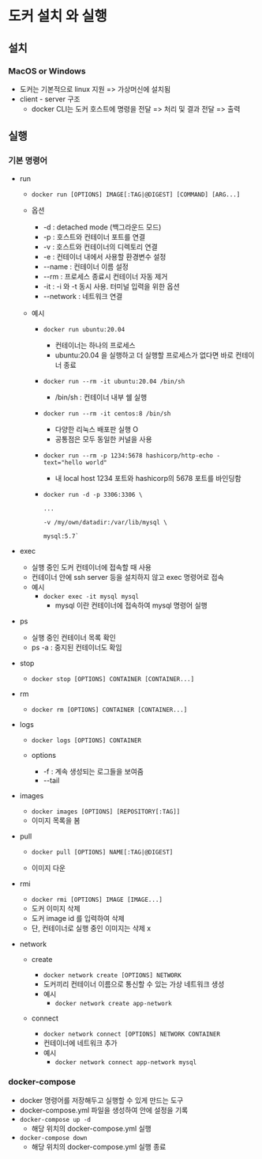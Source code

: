 # 도커 설치 와 실행



## 설치



### MacOS or Windows

- 도커는 기본적으로 linux 지원 => 가상머신에 설치됨
- client - server 구조
  - docker CLI는 도커 호스트에 명령을 전달 => 처리 및 결과 전달 => 출력



## 실행



### 기본 명령어

- run
  - `docker run [OPTIONS] IMAGE[:TAG|@DIGEST] [COMMAND] [ARG...]`
  
  - 옵션
    - -d : detached mode (백그라운드 모드)
    - -p : 호스트와 컨테이너 포트를 연결
    - -v : 호스트와 컨테이너의 디렉토리 연결
    - -e : 컨테이너 내에서 사용할 환경변수 설정
    - --name : 컨테이너 이름 설정
    - --rm : 프로세스 종료시 컨테이너 자동 제거
    - -it : -i 와 -t 동시 사용. 터미널 입력을 위한 옵션
    - --network : 네트워크 연결
    
  - 예시
    - `docker run ubuntu:20.04 `
      - 컨테이너는 하나의 프로세스
      - ubuntu:20.04 을 실행하고 더 실행할 프로세스가 없다면 바로 컨테이너 종료
      
    - `docker run --rm -it ubuntu:20.04 /bin/sh`
      - /bin/sh : 컨테이너 내부 쉘 실행
      
    - `docker run --rm -it centos:8 /bin/sh`
      - 다양한 리눅스 배포판 실행 O
      - 공통점은 모두 동일한 커널을 사용
      
    - `docker run --rm -p 1234:5678 hashicorp/http-echo -text="hello world"`
      - 내 local host 1234  포트와 hashicorp의 5678 포트를 바인딩함
      
    - ```shell
      docker run -d -p 3306:3306 \
      
      ...
      
      -v /my/own/datadir:/var/lib/mysql \
      
      mysql:5.7`
      ```
  
- exec
  - 실행 중인 도커 컨테이너에 접속할 때 사용
  - 컨테이너 안에 ssh server 등을 설치하지 않고 exec 명령어로 접속
  - 예시
    - `docker exec -it mysql mysql`
      - mysql 이란 컨테이너에 접속하여 mysql 명령어 실행
  
- ps
  
  - 실행 중인 컨테이너  목록 확인
  - ps -a : 중지된 컨테이너도 확임
  
- stop

  - `docker stop [OPTIONS] CONTAINER [CONTAINER...]`

- rm

  - `docker rm [OPTIONS] CONTAINER [CONTAINER...]`

- logs

  - `docker logs [OPTIONS] CONTAINER`

  - options
    - -f : 계속 생성되는 로그들을 보여줌
    - --tail

- images

  - `docker images [OPTIONS] [REPOSITORY[:TAG]]`
  - 이미지 목록을 봄

- pull

  - `docker pull [OPTIONS] NAME[:TAG|@DIGEST]`

  - 이미지 다운

- rmi

  - `docker rmi [OPTIONS] IMAGE [IMAGE...]`
  - 도커 이미지 삭제
  - 도커 image id 를 입력하여 삭제
  - 단, 컨테이너로 실행 중인 이미지는 삭제 x

- network 

  - create
    - `docker network create [OPTIONS] NETWORK`
    - 도커끼리 컨테이너 이름으로 통신할 수 있는 가상 네트워크 생성
    - 예시
      - `docker network create app-network`

  - connect
    - `docker network connect [OPTIONS] NETWORK CONTAINER`
    - 컨테이너에 네트워크 추가
    - 예시
      - `docker network connect app-network mysql`




### docker-compose

- docker 명령어를 저장해두고 실행할 수 있게 만드는 도구
- docker-compose.yml 파일을 생성하여 안에 설정을 기록
- `docker-compose up -d`
  - 해당 위치의 docker-compose.yml 실행
- `docker-compose down`
  - 해당 위치의 docker-compose.yml 실행 종료
